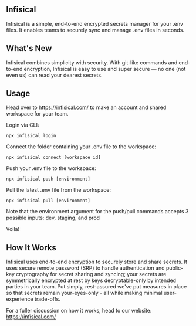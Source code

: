 ## Infisical

Infisical is a simple, end-to-end encrypted secrets manager for your .env files. It enables teams to securely sync and manage .env files in seconds.

## What's New

Infisical combines simplicity with security. With git-like commands and end-to-end encryption, Infisical is easy to use and super secure — no one (not even us) can read your dearest secrets.

## Usage

Head over to https://infisical.com/ to make an account and shared workspace for your team.

Login via CLI:

```
npx infisical login
```

Connect the folder containing your .env file to the workspace:

```
npx infisical connect [workspace id]
```

Push your .env file to the workspace:

```
npx infisical push [environment]
```

Pull the latest .env file from the workspace:

```
npx infisical pull [environment]
```

Note that the environment argument for the push/pull commands accepts 3 possible inputs: dev, staging, and prod

Voila!

## How It Works

Infisical uses end-to-end encryption to securely store and share secrets. It uses secure remote password (SRP) to handle authentication and public-key cryptography for secret sharing and syncing; your secrets are symmetrically encrypted at rest by keys decryptable-only by intended parties in your team. Put simply, rest-assured we've put measures in place so that secrets remain your-eyes-only - all while making minimal user-experience trade-offs.

For a fuller discussion on how it works, head to our website: https://infisical.com/ 
